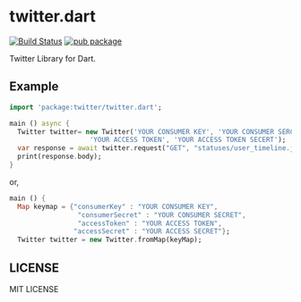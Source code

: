 twitter.dart 
===

[![Build Status](https://travis-ci.org/sh4869/twitter.dart.svg?branch=master)](https://travis-ci.org/sh4869/twitter.dart) [![pub package](https://img.shields.io/pub/v/twitter.svg)](https://pub.dartlang.org/packages/twitter)

Twitter Library for Dart.

## Example

```dart
import 'package:twitter/twitter.dart';

main () async {
  Twitter twitter= new Twitter('YOUR CONSUMER KEY', 'YOUR CONSUMER SERCRET',
                    'YOUR ACCESS TOKEN', 'YOUR ACCESS TOKEN SECERT');
  var response = await twitter.request("GET", "statuses/user_timeline.json");
  print(response.body);
}
```

or,

```dart
main () {
  Map keymap = {"consumerKey" : "YOUR CONSUMER KEY",
                 "consumerSecret" : "YOUR CONSUMER SECRET",
                 "accessToken" : "YOUR ACCESS TOKEN",
                "accessSecret" : "YOUR ACCESS SECRET"};
  Twitter twitter = new Twitter.fromMap(keyMap);
```

## LICENSE

MIT LICENSE
